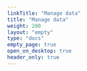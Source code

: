 ```yaml
---
linkTitle: "Manage data"
title: "Manage data"
weight: 200
layout: "empty"
type: "docs"
empty_page: true
open_on_desktop: true
header_only: true
---
```


